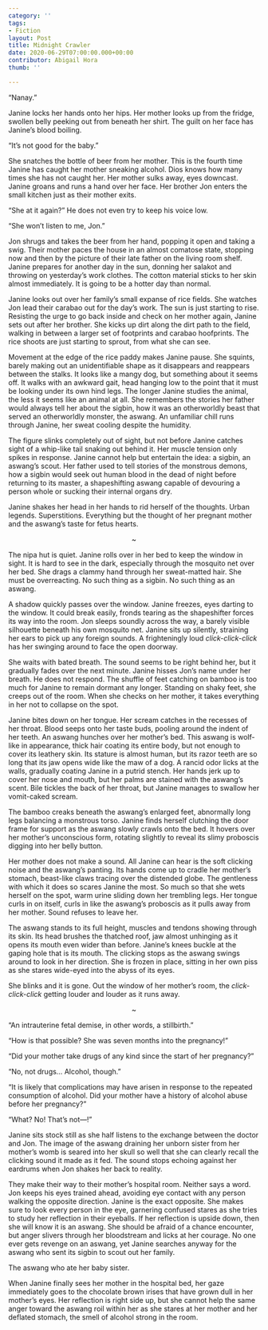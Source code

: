 ```yaml
---
category: ''
tags:
- Fiction
layout: Post
title: Midnight Crawler
date: 2020-06-29T07:00:00.000+00:00
contributor: Abigail Hora
thumb: ''

---
```

“Nanay.”

Janine locks her hands onto her hips. Her mother looks up from the fridge, swollen belly peeking out from beneath her shirt. The guilt on her face has Janine’s blood boiling.

“It’s not good for the baby.”

She snatches the bottle of beer from her mother. This is the fourth time Janine has caught her mother sneaking alcohol. Dios knows how many times she has not caught her. Her mother sulks away, eyes downcast. Janine groans and runs a hand over her face. Her brother Jon enters the small kitchen just as their mother exits.

“She at it again?” He does not even try to keep his voice low.

“She won’t listen to me, Jon.”

Jon shrugs and takes the beer from her hand, popping it open and taking a swig. Their mother paces the house in an almost comatose state, stopping now and then by the picture of their late father on the living room shelf. Janine prepares for another day in the sun, donning her salakot and throwing on yesterday’s work clothes. The cotton material sticks to her skin almost immediately. It is going to be a hotter day than normal.

Janine looks out over her family’s small expanse of rice fields. She watches Jon lead their carabao out for the day’s work. The sun is just starting to rise. Resisting the urge to go back inside and check on her mother again, Janine sets out after her brother. She kicks up dirt along the dirt path to the field, walking in between a larger set of footprints and carabao hoofprints. The rice shoots are just starting to sprout, from what she can see.

Movement at the edge of the rice paddy makes Janine pause. She squints, barely making out an unidentifiable shape as it disappears and reappears between the stalks. It looks like a mangy dog, but something about it seems off. It walks with an awkward gait, head hanging low to the point that it must be looking under its own hind legs. The longer Janine studies the animal, the less it seems like an animal at all. She remembers the stories her father would always tell her about the sigbin, how it was an otherworldly beast that served an otherworldly monster, the aswang. An unfamiliar chill runs through Janine, her sweat cooling despite the humidity.

The figure slinks completely out of sight, but not before Janine catches sight of a whip-like tail snaking out behind it. Her muscle tension only spikes in response. Janine cannot help but entertain the idea: a sigbin, an aswang’s scout. Her father used to tell stories of the monstrous demons, how a sigbin would seek out human blood in the dead of night before returning to its master, a shapeshifting aswang capable of devouring a person whole or sucking their internal organs dry.

Janine shakes her head in her hands to rid herself of the thoughts. Urban legends. Superstitions. Everything but the thought of her pregnant mother and the aswang’s taste for fetus hearts.

<center>~</center>

The nipa hut is quiet. Janine rolls over in her bed to keep the window in sight. It is hard to see in the dark, especially through the mosquito net over her bed. She drags a clammy hand through her sweat-matted hair. She must be overreacting. No such thing as a sigbin. No such thing as an aswang.

A shadow quickly passes over the window. Janine freezes, eyes darting to the window. It could break easily, fronds tearing as the shapeshifter forces its way into the room. Jon sleeps soundly across the way, a barely visible silhouette beneath his own mosquito net. Janine sits up silently, straining her ears to pick up any foreign sounds. A frighteningly loud _click-click-click_ has her swinging around to face the open doorway.

She waits with bated breath. The sound seems to be right behind her, but it gradually fades over the next minute. Janine hisses Jon’s name under her breath. He does not respond. The shuffle of feet catching on bamboo is too much for Janine to remain dormant any longer. Standing on shaky feet, she creeps out of the room. When she checks on her mother, it takes everything in her not to collapse on the spot.

Janine bites down on her tongue. Her scream catches in the recesses of her throat. Blood seeps onto her taste buds, pooling around the indent of her teeth. An aswang hunches over her mother’s bed. This aswang is wolf-like in appearance, thick hair coating its entire body, but not enough to cover its leathery skin. Its stature is almost human, but its razor teeth are so long that its jaw opens wide like the maw of a dog. A rancid odor licks at the walls, gradually coating Janine in a putrid stench. Her hands jerk up to cover her nose and mouth, but her palms are stained with the aswang’s scent. Bile tickles the back of her throat, but Janine manages to swallow her vomit-caked scream.

The bamboo creaks beneath the aswang’s enlarged feet, abnormally long legs balancing a monstrous torso. Janine finds herself clutching the door frame for support as the aswang slowly crawls onto the bed. It hovers over her mother’s unconscious form, rotating slightly to reveal its slimy proboscis digging into her belly button.

Her mother does not make a sound. All Janine can hear is the soft clicking noise and the aswang’s panting. Its hands come up to cradle her mother’s stomach, beast-like claws tracing over the distended globe. The gentleness with which it does so scares Janine the most. So much so that she wets herself on the spot, warm urine sliding down her trembling legs. Her tongue curls in on itself, curls in like the aswang’s proboscis as it pulls away from her mother. Sound refuses to leave her.

The aswang stands to its full height, muscles and tendons showing through its skin. Its head brushes the thatched roof, jaw almost unhinging as it opens its mouth even wider than before. Janine’s knees buckle at the gaping hole that is its mouth. The clicking stops as the aswang swings around to look in her direction. She is frozen in place, sitting in her own piss as she stares wide-eyed into the abyss of its eyes.

She blinks and it is gone. Out the window of her mother’s room, the _click-click-click_ getting louder and louder as it runs away.

<center>~</center>

“An intrauterine fetal demise, in other words, a stillbirth.”

“How is that possible? She was seven months into the pregnancy!”

“Did your mother take drugs of any kind since the start of her pregnancy?”

“No, not drugs… Alcohol, though.”

“It is likely that complications may have arisen in response to the repeated consumption of alcohol. Did your mother have a history of alcohol abuse before her pregnancy?”

“What? No! That’s not—!”

Janine sits stock still as she half listens to the exchange between the doctor and Jon. The image of the aswang draining her unborn sister from her mother’s womb is seared into her skull so well that she can clearly recall the clicking sound it made as it fed. The sound stops echoing against her eardrums when Jon shakes her back to reality.

They make their way to their mother’s hospital room. Neither says a word. Jon keeps his eyes trained ahead, avoiding eye contact with any person walking the opposite direction. Janine is the exact opposite. She makes sure to look every person in the eye, garnering confused stares as she tries to study her reflection in their eyeballs. If her reflection is upside down, then she will know it is an aswang. She should be afraid of a chance encounter, but anger slivers through her bloodstream and licks at her courage. No one ever gets revenge on an aswang, yet Janine searches anyway for the aswang who sent its sigbin to scout out her family.

The aswang who ate her baby sister.

When Janine finally sees her mother in the hospital bed, her gaze immediately goes to the chocolate brown irises that have grown dull in her mother’s eyes. Her reflection is right side up, but she cannot help the same anger toward the aswang roil within her as she stares at her mother and her deflated stomach, the smell of alcohol strong in the room.